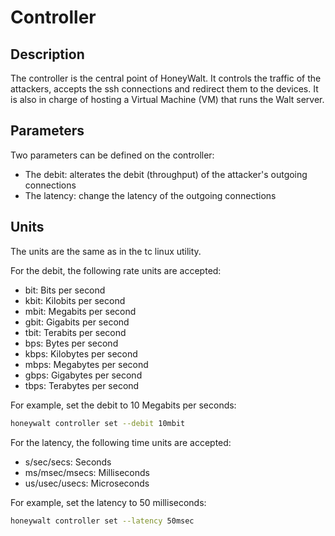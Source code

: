 # Controller

## Description

The controller is the central point of HoneyWalt.
It controls the traffic of the attackers, accepts the ssh connections and redirect them to the devices.
It is also in charge of hosting a Virtual Machine (VM) that runs the Walt server.

## Parameters

Two parameters can be defined on the controller:

- The debit: alterates the debit (throughput) of the attacker's outgoing connections
- The latency: change the latency of the outgoing connections

## Units

The units are the same as in the tc linux utility.

For the debit, the following rate units are accepted:

- bit: Bits per second
- kbit: Kilobits per second
- mbit: Megabits per second
- gbit: Gigabits per second
- tbit: Terabits per second
- bps: Bytes per second
- kbps: Kilobytes per second
- mbps: Megabytes per second
- gbps: Gigabytes per second
- tbps: Terabytes per second

For example, set the debit to 10 Megabits per seconds:

```bash
honeywalt controller set --debit 10mbit
```

For the latency, the following time units are accepted:

- s/sec/secs: Seconds
- ms/msec/msecs: Milliseconds
- us/usec/usecs: Microseconds

For example, set the latency to 50 milliseconds:

```bash
honeywalt controller set --latency 50msec
```